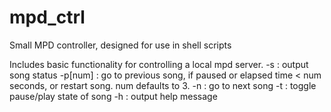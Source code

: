 # mpd_ctrl
Small MPD controller, designed for use in shell scripts

Includes basic functionality for controlling a local mpd server.
    -s : output song status
    -p[num] : go to previous song, if paused or elapsed time < num seconds, or restart song. num defaults to 3.
    -n : go to next song
    -t : toggle pause/play state of song
    -h : output help message
